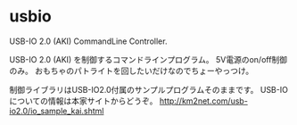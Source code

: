 usbio
=====

USB-IO 2.0 (AKI) CommandLine Controller.

USB-IO 2.0 (AKI) を制御するコマンドラインプログラム。 
5V電源のon/off制御のみ。
おもちゃのパトライトを回したいだけなのでちょーやっつけ。

制御ライブラリはUSB-IO2.0付属のサンプルプログラムそのままです。
USB-IOについての情報は本家サイトからどうぞ。
http://km2net.com/usb-io2.0/io_sample_kai.shtml
